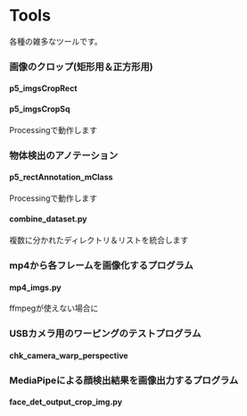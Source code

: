 # Tools

各種の雑多なツールです。

### 画像のクロップ(矩形用＆正方形用)
#### p5_imgsCropRect
#### p5_imgsCropSq
Processingで動作します

### 物体検出のアノテーション
#### p5_rectAnnotation_mClass
Processingで動作します
#### combine_dataset.py
複数に分かれたディレクトリ＆リストを統合します

### mp4から各フレームを画像化するプログラム
#### mp4_imgs.py
ffmpegが使えない場合に

### USBカメラ用のワーピングのテストプログラム
#### chk_camera_warp_perspective

### MediaPipeによる顔検出結果を画像出力するプログラム
#### face_det_output_crop_img.py
